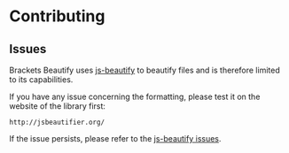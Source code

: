 # Contributing

## Issues
Brackets Beautify uses [js-beautify](https://github.com/beautify-web/js-beautify) to beautify files and is therefore limited to its capabilities.

If you have any issue concerning the formatting, please test it on the website of the library first:
```
http://jsbeautifier.org/
```
If the issue persists, please refer to the [js-beautify issues](https://github.com/beautify-web/js-beautify/issues).
